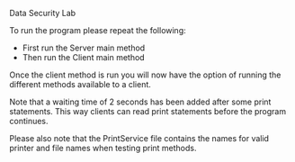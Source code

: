 Data Security Lab

To run the program please repeat the following:
- First run the Server main method
- Then run the Client main method

Once the client method is run you will now have the option of running the different methods available to a client.

Note that a waiting time of 2 seconds has been added after some print statements. This way clients can read print statements before the program continues.

Please also note that the PrintService file contains the names for valid printer and file names when testing print methods.
